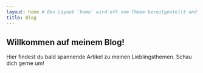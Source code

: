 ```yaml
---
layout: home # Das Layout 'home' wird oft vom Theme bereitgestellt und listet Blogposts auf
title: Blog
---
```


## Willkommen auf meinem Blog!

Hier findest du bald spannende Artikel zu meinen Lieblingsthemen.
Schau dich gerne um!

<!--
Wenn dein Theme kein spezielles 'home'-Layout hat, das Posts auflistet,
kannst du 'default' oder 'page' verwenden und den Inhalt manuell gestalten.
Das Minima-Theme z.B. nutzt 'home' um Posts aufzulisten.
-->